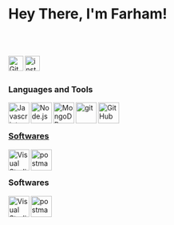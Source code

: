 # Hey There, I'm Farham!

  <br>
  <br>

<a href="https://github.com/Farham-Zaker" target="_blank"><img class="icon" align="left" alt="Github" width="30px" src="https://img.icons8.com/3d-fluency/94/null/github.png" /></a>
<a href="https://www.instagram.com/the.farham" target="_blank"><img class="icon" align="left" alt="instagram" width="30px" src="https://img.icons8.com/3d-fluency/94/null/instagram-new.png" /></a>
<br />
<br />

### Languages and Tools

<div>
  <a href="https://developer.mozilla.org/en-US/docs/Web/JavaScript" target="_blank"><img class="icon" align="left" alt="Javascript" width="42px" src="https://img.icons8.com/fluency/48/null/javascript.png" />
  <a href="https://nodejs.org/" target="_blank"><img class="icon" align="left" alt="Node.js" width="42px" src="https://img.icons8.com/fluency/48/null/node-js.png" />
  <a href="https://www.mongodb.com/" target="_blank"> <img class="icon" align="left" alt="MongoDB" width="42px" src="https://img.icons8.com/color/48/null/mongodb.png" />
  <a href="https://git-scm.com/" target="_blank"> <img class="icon" align="left" alt="git" width="42px" src="https://img.icons8.com/color/48/null/git.png"/>
  <a href="https://github.com/" target="_blank"> <img class="icon" align="left" alt="GitHub" width="42px" src="https://img.icons8.com/3d-fluency/94/null/github.png" />
</div>
<br />
<br />

### Softwares

<div>
  <a href="https://code.visualstudio.com/" target="_blank"><img class="icon" align="left" alt="Visual Studio Code" width="42px" src="https://img.icons8.com/color/48/null/visual-studio-code-2019.png" />
  <a href="https://www.postman.com/" target="_blank"> <img class="icon" align="left" alt="postman" width="42px" src="https://img.icons8.com/external-tal-revivo-color-tal-revivo/24/null/external-postman-is-the-only-complete-api-development-environment-logo-color-tal-revivo.png"/> </a>
</div>
<br />
<br />

### Softwares

<div>
  <a href="https://code.visualstudio.com/" target="_blank"><img class="icon" align="left" alt="Visual Studio Code" width="42px" src="https://img.icons8.com/color/48/null/visual-studio-code-2019.png" />
  <a href="https://www.postman.com/" target="_blank"> <img class="icon" align="left" alt="postman" width="42px" src="https://img.icons8.com/external-tal-revivo-color-tal-revivo/24/null/external-postman-is-the-only-complete-api-development-environment-logo-color-tal-revivo.png"/> </a>
</div>

<br />
<br />
